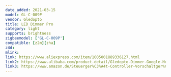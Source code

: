 ```yaml
---
date_added: 2021-03-15
model: GL-C-009P
vendor: Gledopto
title: LED Dimmer Pro
category: light
supports: brightness
zigbeemodel: ['GL-C-009P']
compatible: [z2m][zha]
z4d: 
mlink: 
link: https://www.aliexpress.com/item/1005001889336127.html
link2: https://www.alibaba.com/product-detail/Gledopto-Dimmer-Google-Home-Amazon-Alexa_62330011444.html
link3: https://www.amazon.de/Steuerger%C3%A4t-Controller-Vorschaltger%C3%A4t-Kompatibel-neutralwei%C3%9Fe/dp/B07FVWHLSM/ref=sr_1_fkmr0_1?__mk_de_DE=%C3%85M%C3%85%C5%BD%C3%95%C3%91&crid=35NUFDTNXDU4Z&keywords=Gledpo%2BGL-C-009P&qid=1704438853&sprefix=gledopto%2Bgl-c-009p%2Caps%2C104&sr=8-1-fkmr0&th=1
---
```


